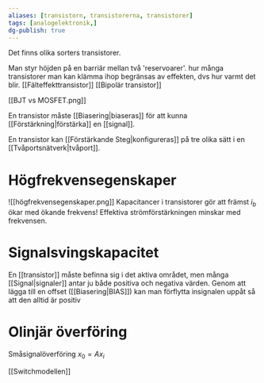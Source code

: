 ```yaml
---
aliases: [transistorn, transistorerna, transistorer]
tags: [analogelektronik,]
dg-publish: true
---
```

Det finns olika sorters transistorer. 

Man styr höjden på en barriär mellan två 'reservoarer'. 
hur många transistorer man kan klämma ihop begränsas av effekten, dvs hur varmt det blir.
[[Fälteffekttransistor]]
[[Bipolär transistor]]

[[BJT vs MOSFET.png]]

En transistor måste [[Biasering|biaseras]] för att kunna [[Förstärkning|förstärka]] en [[signal]]. 

En transistor kan [[Förstärkande Steg|konfigureras]] på tre olika sätt i en [[Tvåportsnätverk|tvåport]].
# Högfrekvensegenskaper
![[högfrekvensegenskaper.png]]
Kapacitancer i transistorer gör att främst $i_b$ ökar med ökande frekvens! Effektiva strömförstärkningen minskar med frekvensen.


# Signalsvingskapacitet
En [[transistor]] måste befinna sig i det aktiva området, men många [[Signal|signaler]] antar ju både positiva och negativa värden. Genom att lägga till en offset ([[Biasering|BIAS]]) kan man förflytta insignalen uppåt så att den alltid är positiv

# Olinjär överföring
Småsignalöverföring $x_{0}=Ax_{i}$ 




[[Switchmodellen]]